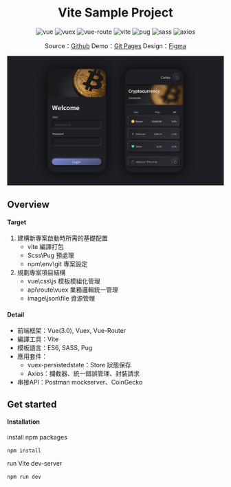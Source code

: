 <!-- Title & Logo -->
<h1 align="center">Vite Sample Project</h1>

<!-- tag & links (Version\Lang\Package) -->
<p align="center">
    <img src="https://img.shields.io/badge/vue-3.0.0-61af83" alt="vue" />
    <img src="https://img.shields.io/badge/vuex-3.0.0-61af83" alt="vuex" />
    <img src="https://img.shields.io/badge/vue--router-3.0.0-61af83" alt="vue-route" />
    <img src="https://img.shields.io/badge/vite-1.0.0--rc.4-61af83" alt="vite" />
    <img src="https://img.shields.io/badge/pug-3.0.0-684c00" alt="pug" />
    <img src="https://img.shields.io/badge/sass-1.26.11-ff69b4" alt="sass" />
    <img src="https://img.shields.io/badge/axios-0.21.0-4494d3" alt="axios" />
</p>
<p align="center">
    Source：<a href="https://github.com/evilz0212/vite-sample-project">Github</a>
	Demo：<a href="https://evilz0212.github.io/vite-sample-project/">Git Pages</a>
	Design：<a href="https://www.figma.com/file/GNBkG9zZc3RFPzgmmebQNU/Vite-Sample-Project?node-id=0%3A1">Figma</a>
<p>

<!-- Overview (Preview\Purpose\Description) -->
![vite-sample-project](./public/preview.png)

## Overview
#### Target
1. 建構新專案啟動時所需的基礎配置
   - vite 編譯打包
   - Scss\Pug 預處理
   - npm\env\git 專案設定
2. 規劃專案項目結構 
   - vue\css\js 模板模組化管理
   - api\route\vuex 業務邏輯統一管理
   - image\json\file 資源管理

#### Detail
-  前端框架：Vue(3.0), Vuex, Vue-Router
-  編譯工具：Vite
-  模板語言：ES6, SASS, Pug
-  應用套件：
   -  vuex-persistedstate：Store 狀態保存
   -  Axios：攔截器、統一錯誤管理、封裝請求
-  串接API：Postman mockserver、CoinGecko

<!-- Get started (Install\Step) -->
## Get started
#### Installation
install npm packages
```
npm install
```
run Vite dev-server
```
npm run dev
```

<!-- Partner -->

<!-- License -->

